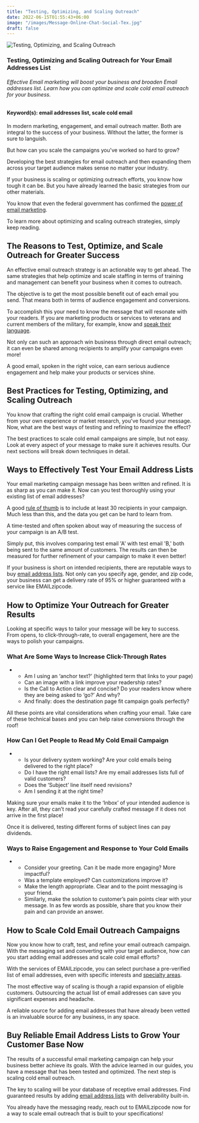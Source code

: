 ```yaml
---
title: "Testing, Optimizing, and Scaling Outreach"
date: 2022-06-15T01:55:43+06:00
image: "/images/Message-Online-Chat-Social-Tex.jpg"
draft: false
---
```


![Testing, Optimizing, and Scaling Outreach](/images/Message-Online-Chat-Social-Tex.jpg)
### Testing, Optimizing and Scaling Outreach for Your Email Addresses List

###### Effective Email marketing will boost your business and broaden Email addresses list. Learn how you can optimize and scale cold email outreach for your business.

#### Keyword(s): email addresses list, scale cold email

In modern marketing, engagement, and email outreach matter. Both are integral to the success of your business. Without the latter, the former is sure to languish.

But how can you scale the campaigns you've worked so hard to grow?

Developing the best strategies for email outreach and then expanding them across your target audience makes sense no matter your industry.

If your business is scaling or optimizing outreach efforts, you know how tough it can be. But you have already learned the basic strategies from our other materials.

You know that even the federal government has confirmed the [power of email marketing](https://digital.gov/2014/08/11/the-power-of-email-marketing/).

To learn more about optimizing and scaling outreach strategies, simply keep reading.

The Reasons to Test, Optimize, and Scale Outreach for Greater Success
---------------------------------------------------------------------

An effective email outreach strategy is an actionable way to get ahead. The same strategies that help optimize and scale staffing in terms of training and management can benefit your business when it comes to outreach.

The objective is to get the most possible benefit out of each email you send. That means both in terms of audience engagement and conversions.

To accomplish this your need to know the message that will resonate with your readers. If you are marketing products or services to veterans and current members of the military, for example, know and [speak their language](https://www.military.com/spouse/career-advancement/how-to-write-a-cold-email-that-actually-works.html).

Not only can such an approach win business through direct email outreach; it can even be shared among recipients to amplify your campaigns even more!

A good email, spoken in the right voice, can earn serious audience engagement and help make your products or services shine.

Best Practices for Testing, Optimizing, and Scaling Outreach
------------------------------------------------------------

You know that crafting the right cold email campaign is crucial. Whether from your own experience or market research, you've found your message. Now, what are the best ways of testing and refining to maximize the effect?

The best practices to scale cold email campaigns are simple, but not easy. Look at every aspect of your message to make sure it achieves results. Our next sections will break down techniques in detail.

Ways to Effectively Test Your Email Address Lists
-------------------------------------------------

Your email marketing campaign message has been written and refined. It is as sharp as you can make it. Now can you test thoroughly using your existing list of email addresses?

A good [rule of thumb](https://sahilbloom.substack.com/p/the-cold-email-guide) is to include at least 30 recipients in your campaign. Much less than this, and the data you get can be hard to learn from.

A time-tested and often spoken about way of measuring the success of your campaign is an A/B test.

Simply put, this involves comparing test email 'A' with test email 'B,' both being sent to the same amount of customers. The results can then be measured for further refinement of your campaign to make it even better!

If your business is short on intended recipients, there are reputable ways to buy [email address lists](https://emailzipcode.net/buy-email-addresses.php). Not only can you specify age, gender, and zip code, your business can get a delivery rate of 95% or higher guaranteed with a service like EMAILzipcode.

How to Optimize Your Outreach for Greater Results
-------------------------------------------------

Looking at specific ways to tailor your message will be key to success. From opens, to click-through-rate, to overall engagement, here are the ways to polish your campaigns.

### **What Are Some Ways to Increase Click-Through Rates**

*   *   Am I using an ‘anchor text?’ (highlighted term that links to your page)
    *   Can an image with a link improve your readership rates?
    *   Is the Call to Action clear and concise? Do your readers know where they are being asked to ‘go?’ And why?
    *   And finally: does the destination page fit campaign goals perfectly?

All these points are vital considerations when crafting your email. Take care of these technical bases and you can help raise conversions through the roof!

### **How Can I Get People to Read My Cold Email Campaign**

*   *   Is your delivery system working? Are your cold emails being delivered to the right place?
    *   Do I have the right email lists? Are my email addresses lists full of valid customers?
    *   Does the ‘Subject’ line itself need revisions?
    *   Am I sending it at the right time?

Making sure your emails make it to the ‘Inbox’ of your intended audience is key. After all, they can’t read your carefully crafted message if it does not arrive in the first place!

Once it is delivered, testing different forms of subject lines can pay dividends.

### **Ways to Raise Engagement and Response to Your Cold Emails**

*   *   Consider your greeting. Can it be made more engaging? More impactful?
    *   Was a template employed? Can customizations improve it?
    *   Make the length appropriate. Clear and to the point messaging is your friend.
    *   Similarly, make the solution to customer’s pain points clear with your message. In as few words as possible, share that you know their pain and can provide an answer.

How to Scale Cold Email Outreach Campaigns
------------------------------------------

Now you know how to craft, test, and refine your email outreach campaign. With the messaging set and converting with your target audience, how can you start adding email addresses and scale cold email efforts?

With the services of EMAILzipcode, you can select purchase a pre-verified list of email addresses, even with specific interests and [specialty areas](https://emailzipcode.net/specialty-lists.php).

The most effective way of scaling is though a rapid expansion of eligible customers. Outsourcing the actual list of email addresses can save you significant expenses and headache.

A reliable source for adding email addresses that have already been vetted is an invaluable source for any business, in any space.

Buy Reliable Email Address Lists to Grow Your Customer Base Now
---------------------------------------------------------------

The results of a successful email marketing campaign can help your business better achieve its goals. With the advice learned in our guides, you have a message that has been tested and optimized. The next step is scaling cold email outreach.

The key to scaling will be your database of receptive email addresses. Find guaranteed results by adding [email address lists](https://emailzipcode.net) with deliverability built-in.

You already have the messaging ready, reach out to EMAILzipcode now for a way to scale email outreach that is built to your specifications!
